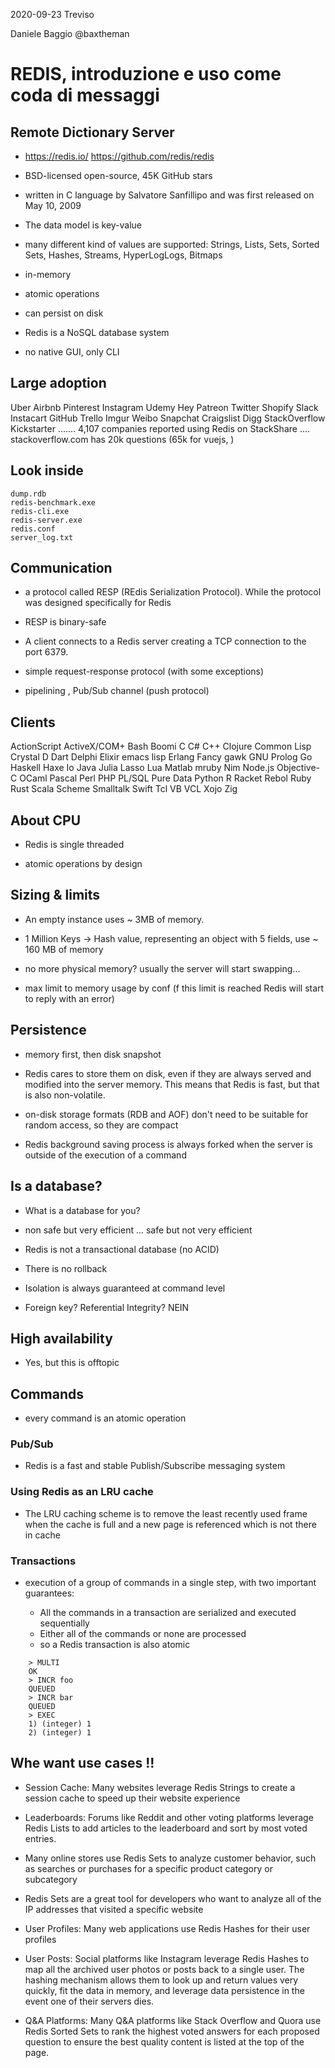 2020-09-23
Treviso

Daniele Baggio
@baxtheman




# REDIS, introduzione e uso come coda di messaggi

## Remote Dictionary Server

- https://redis.io/   https://github.com/redis/redis

- BSD-licensed open-source, 45K GitHub stars 

- written in C language by Salvatore Sanfillipo and was first released on May 10, 2009

- The data model is key-value

- many different kind of values are supported: Strings, Lists, Sets, Sorted Sets, Hashes, Streams, HyperLogLogs, Bitmaps

- in-memory

- atomic operations

- can persist on disk

- Redis is a NoSQL database system

- no native GUI, only CLI



## Large adoption

Uber Airbnb Pinterest Instagram Udemy Hey Patreon
Twitter Shopify Slack Instacart GitHub Trello Imgur
Weibo Snapchat Craigslist Digg StackOverflow Kickstarter
.......
4,107 companies reported using Redis on StackShare
....
stackoverflow.com has 20k questions (65k for vuejs, )


## Look inside

    dump.rdb
    redis-benchmark.exe
    redis-cli.exe
    redis-server.exe
    redis.conf
    server_log.txt






## Communication

- a protocol called RESP (REdis Serialization Protocol). While the protocol was designed specifically for Redis

- RESP is binary-safe 

- A client connects to a Redis server creating a TCP connection to the port 6379.

- simple request-response protocol (with some exceptions)

- pipelining , Pub/Sub channel (push protocol)




## Clients

ActionScript ActiveX/COM+ Bash Boomi 
C C# C++ 
Clojure Common Lisp Crystal D Dart Delphi Elixir emacs lisp Erlang Fancy gawk GNU Prolog Go Haskell Haxe Io 
Java 
Julia Lasso Lua Matlab mruby Nim 
Node.js 
Objective-C OCaml Pascal Perl PHP PL/SQL Pure Data 
Python 
R Racket Rebol Ruby Rust Scala Scheme Smalltalk Swift Tcl VB VCL Xojo Zig



## About CPU

- Redis is single threaded

- atomic operations by design



## Sizing & limits

- An empty instance uses ~ 3MB of memory.

- 1 Million Keys -> Hash value, representing an object with 5 fields, use ~ 160 MB of memory

- no more physical memory? usually the server will start swapping...

- max limit to memory usage by conf (f this limit is reached Redis will start to reply with an error)



## Persistence

- memory first, then disk snapshot

- Redis cares to store them on disk, even if they are always served and modified into the server memory. This means that Redis is fast, but that is also non-volatile.

- on-disk storage formats (RDB and AOF) don't need to be suitable for random access, so they are compact

- Redis background saving process is always forked when the server is outside of the execution of a command




## Is a database?

- What is a database for you?

- non safe but very efficient ... safe but not very efficient

- Redis is not a transactional database (no ACID)

- There is no rollback

- Isolation is always guaranteed at command level

- Foreign key? Referential Integrity? NEIN

## High availability

- Yes, but this is offtopic



## Commands

- every command is an atomic operation



### Pub/Sub


- Redis is a fast and stable Publish/Subscribe messaging system

### Using Redis as an LRU cache

- The LRU caching scheme is to remove the least recently used frame when the cache is full and a new page is referenced which is not there in cache



### Transactions

- execution of a group of commands in a single step, with two important guarantees:

	- All the commands in a transaction are serialized and executed sequentially
	- Either all of the commands or none are processed
	- so a Redis transaction is also atomic

```
	> MULTI
	OK
	> INCR foo
	QUEUED
	> INCR bar
	QUEUED
	> EXEC
	1) (integer) 1
	2) (integer) 1
```


## Whe want use cases !!

- Session Cache: Many websites leverage Redis Strings to create a session cache to speed up their website experience 

- Leaderboards: Forums like Reddit and other voting platforms leverage Redis Lists to add articles to the leaderboard and sort by most voted entries.

- Many online stores use Redis Sets to analyze customer behavior, such as searches or purchases for a specific product category or subcategory

- Redis Sets are a great tool for developers who want to analyze all of the IP addresses that visited a specific website


- User Profiles: Many web applications use Redis Hashes for their user profiles

- User Posts: Social platforms like Instagram leverage Redis Hashes to map all the archived user photos or posts back to a single user. The hashing mechanism allows them to look up and return values very quickly, fit the data in memory, and leverage data persistence in the event one of their servers dies.

- Q&A Platforms: Many Q&A platforms like Stack Overflow and Quora use Redis Sorted Sets to rank the highest voted answers for each proposed question to ensure the best quality content is listed at the top of the page.